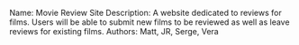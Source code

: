 Name: Movie Review Site
Description: A website dedicated to reviews for films. Users will be able to submit new films to be reviewed as well as leave reviews for existing films.
Authors: Matt, JR, Serge, Vera